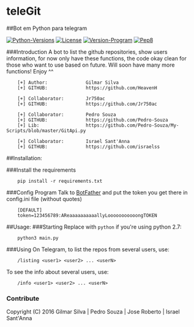 # teleGit
##Bot em Python para telegram 

[![Python-Versions](https://img.shields.io/badge/python-2.6%2C%202.7%2C%203.3%2C%203.4%2C%203.5-blue.svg)](https://www.python.org/)
[![License](https://img.shields.io/badge/license-MIT-33CCFF.svg)](https://opensource.org/licenses/MIT)
[![Version-Program](https://img.shields.io/badge/version-1.0-orange.svg)](https://github.com/HeavenH/teleGit/releases)
[![Pep8](https://img.shields.io/badge/style-pep8-FF0000.svg)](https://www.python.org/dev/peps/pep-0008/)

###Introduction
    A bot to list the github repositories, show users information,
    for now only have these functions, the code okay clean for those who want to use based on future.
    Will soon have many more functions!
    Enjoy ^^

```
    [+] Author:              Gilmar Silva
    [+] GITHUB:              https://github.com/HeavenH
    
    [+] Collaborator:        Jr750ac
    [+] GITHUB:              https://github.com/Jr750ac
    
    [+] Collaborator:        Pedro Souza
    [+] GITHUB:              https://github.com/Pedro-Souza
    [+] Lib:                 https://github.com/Pedro-Souza/My-Scripts/blob/master/GitApi.py
    
    [+] Collaborator:        Israel Sant'Anna
    [+] GITHUB:              https://github.com/israelss
```

##Installation:

###Install the requirements

```
    pip install -r requirements.txt
```
###Config Program
Talk to [BotFather](https://telegram.me/BotFather) and put the token you get there in config.ini file (without quotes)
```
    [DEFAULT]
    token=123456789:AReaaaaaaaaaallyLooooooooooongTOKEN
```
##Usage:
###Starting
Replace with `python` if you're using python 2.7:
```
    python3 main.py
```
###Using
On Telegram, to list the repos from several users, use:
```
    /listing <user1> <user2> ... <userN>
```

To see the info about several users, use:
```
    /info <user1> <user2> ... <userN>
```

### Contribute
Copyright (C) 2016 Gilmar Silva | Pedro Souza | Jose Roberto | Israel Sant'Anna
